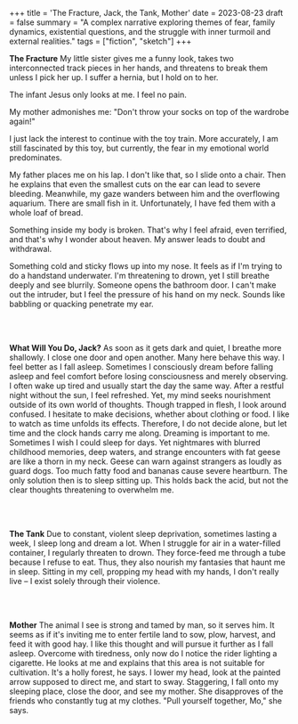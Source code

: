 +++
title = 'The Fracture, Jack, the Tank, Mother'
date = 2023-08-23
draft = false
summary = "A complex narrative exploring themes of fear, family dynamics, existential questions, and the struggle with inner turmoil and external realities."
tags = ["fiction", "sketch"]
+++

**The Fracture**
My little sister gives me a funny look, takes two interconnected track pieces in her hands, and threatens to break them unless I pick her up. I suffer a hernia, but I hold on to her.

The infant Jesus only looks at me. I feel no pain.

My mother admonishes me: "Don't throw your socks on top of the wardrobe again!"

I just lack the interest to continue with the toy train. More accurately, I am still fascinated by this toy, but currently, the fear in my emotional world predominates.

My father places me on his lap. I don't like that, so I slide onto a chair. Then he explains that even the smallest cuts on the ear can lead to severe bleeding. Meanwhile, my gaze wanders between him and the overflowing aquarium. There are small fish in it. Unfortunately, I have fed them with a whole loaf of bread.

Something inside my body is broken. That's why I feel afraid, even terrified, and that's why I wonder about heaven. My answer leads to doubt and withdrawal.

Something cold and sticky flows up into my nose. It feels as if I'm trying to do a handstand underwater. I'm threatening to drown, yet I still breathe deeply and see blurrily. Someone opens the bathroom door. I can't make out the intruder, but I feel the pressure of his hand on my neck. Sounds like babbling or quacking penetrate my ear.

</br></br>

**What Will You Do, Jack?**
As soon as it gets dark and quiet, I breathe more shallowly. I close one door and open another. Many here behave this way. I feel better as I fall asleep. Sometimes I consciously dream before falling asleep and feel comfort before losing consciousness and merely observing. I often wake up tired and usually start the day the same way. After a restful night without the sun, I feel refreshed. Yet, my mind seeks nourishment outside of its own world of thoughts. Though trapped in flesh, I look around confused. I hesitate to make decisions, whether about clothing or food. I like to watch as time unfolds its effects. Therefore, I do not decide alone, but let time and the clock hands carry me along. Dreaming is important to me. Sometimes I wish I could sleep for days. Yet nightmares with blurred childhood memories, deep waters, and strange encounters with fat geese are like a thorn in my neck. Geese can warn against strangers as loudly as guard dogs. Too much fatty food and bananas cause severe heartburn. The only solution then is to sleep sitting up. This holds back the acid, but not the clear thoughts threatening to overwhelm me.

</br></br>

**The Tank**
Due to constant, violent sleep deprivation, sometimes lasting a week, I sleep long and dream a lot. When I struggle for air in a water-filled container, I regularly threaten to drown. They force-feed me through a tube because I refuse to eat. Thus, they also nourish my fantasies that haunt me in sleep. Sitting in my cell, propping my head with my hands, I don't really live – I exist solely through their violence.

</br></br>

**Mother**
The animal I see is strong and tamed by man, so it serves him. It seems as if it's inviting me to enter fertile land to sow, plow, harvest, and feed it with good hay. I like this thought and will pursue it further as I fall asleep. Overcome with tiredness, only now do I notice the rider lighting a cigarette. He looks at me and explains that this area is not suitable for cultivation. It's a holly forest, he says. I lower my head, look at the painted arrow supposed to direct me, and start to sway. Staggering, I fall onto my sleeping place, close the door, and see my mother. She disapproves of the friends who constantly tug at my clothes. "Pull yourself together, Mo," she says.